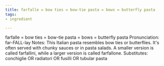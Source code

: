 ```yaml
---
title: farfalle = bow ties = bow-tie pasta = bows = butterfly pasta
tags:
- ingredient

---
```

farfalle = bow ties = bow-tie pasta = bows = butterfly pasta Pronunciation: far-FALL-lay Notes: This Italian pasta resembles bow ties or butterflies. It's often served with chunky sauces or in pasta salads. A smaller version is called farfallini, while a larger version is called farfallone. Substitutes: conchiglie OR radiatori OR fusilli OR tubular pasta
